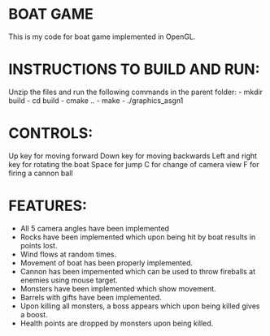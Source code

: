 BOAT GAME
=========================

This is my code for boat game implemented in OpenGL.



INSTRUCTIONS TO BUILD AND RUN:
=========================

Unzip the files and run the following commands in the parent folder:
	- mkdir build
	- cd build
	- cmake ..
	- make
	- ./graphics_asgn1



CONTROLS:
=========================

Up key for moving forward
Down key for moving backwards
Left and right key for rotating the boat
Space for jump
C for change of camera view
F for firing a cannon ball



FEATURES:
=========================

- All 5 camera angles have been implemented
- Rocks have been implemented which upon being hit by boat results in points lost.
- Wind flows at random times.
- Movement of boat has been properly implemented.
- Cannon has been impemented which can be used to throw fireballs at enemies using mouse target.
- Monsters have been implemented which show movement.
- Barrels with gifts have been implemented.
- Upon killing all monsters, a boss appears which upon being killed gives a boost.
- Health points are dropped by monsters upon being killed.
